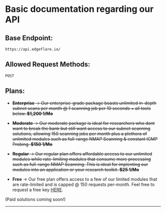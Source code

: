# Basic documentation regarding our API

## Base Endpoint:
`https://api.edgeflare.io/`

## Allowed Request Methods:
`POST`

## Plans:
- ~~__Enterprise__ -> Our enterprise-grade package boasts unlimited in-depth subnet scans per month @ 1 scanning job per 10 seconds + all tools below. __$1,200 1/Mo__~~

- ~~__Moderate__ -> Our moderate package is ideal for researchers who dont want to break the bank but still want access to our subnet scanning solutions,
allowing 150 scanning jobs per month plus a plethora of unlimited modules such as full-range NMAP Scanning & constant ICMP Probing. __$150 1/Mo__~~

- ~~__Regular__ -> Our regular plan offers affordable access to our unlimited modules while rate-limiting modules that consume more processing such as
full-range NMAP Scanning. This is ideal for implenting our modules into an application or your research toolkit. __$25 1/Mo__~~

- __Free__ -> Our free plan offers access to a few of our limited modules that are rate-limited and is capped @ 150 requests per-month. Feel free to request
a free key [HERE](https://edgeflare.io/signup/). 

(Paid solutions coming soon!)

----
